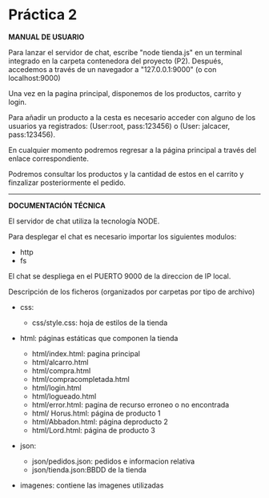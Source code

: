  # Práctica 2

**MANUAL DE USUARIO**

Para lanzar el servidor de chat, escribe "node tienda.js" en un terminal integrado en la carpeta contenedora del proyecto (P2). Después, accedemos a través de un navegador a "127.0.0.1:9000" (o con localhost:9000)

Una vez en la pagina principal, disponemos de los productos, carrito y login.

Para añadir un producto a la cesta es necesario acceder con alguno de los usuarios ya registrados: (User:root, pass:123456) o (User: jalcacer, pass:123456).

En cualquier momento podremos regresar a la página principal a través del enlace correspondiente.

Podremos consultar los productos y la cantidad de estos en el carrito y finzalizar posteriormente el pedido.
***
**DOCUMENTACIÓN TÉCNICA**

El servidor de chat utiliza la tecnología NODE.

Para desplegar el chat es necesario importar los siguientes modulos:
* http
* fs

El chat se despliega en el PUERTO 9000 de la direccion de IP local.

Descripción de los ficheros (organizados por carpetas por tipo de archivo)

* css: 
    * css/style.css: hoja de estilos de la tienda

* html: páginas estáticas que componen la tienda
    * html/index.html: pagina principal
    * html/alcarro.html
    * html/compra.html
    * html/compracompletada.html
    * html/login.html
    * html/logueado.html
    * html/error.html: pagina de recurso erroneo o no encontrada
    * html/ Horus.html: página de producto 1
    * html/Abbadon.html: página deproducto 2
    * html/Lord.html: página de producto 3
    
* json:
    * json/pedidos.json: pedidos e informacion relativa
    * json/tienda.json:BBDD de la tienda

* imagenes: contiene las imagenes utilizadas

